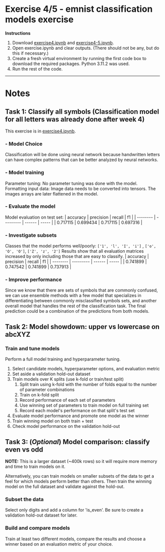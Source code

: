 # Exercise 4/5 - emnist classification models exercise
**Instructions**
1. Download [exercise4.ipynb](https://github.com/10331333/datasci_223/blob/homework/exercises/4-classification/exercise.ipynb) and [exercise4-5.ipynb](https://github.com/10331333/datasci_223/blob/homework/exercises/4-classification/exercise4-5.ipynb).
2. Open exercise.ipynb and clear outputs. (There should not be any, but do this if necessary.)
3. Create a fresh virtual environment by running the first code box to download the required packages. Python 3.11.2 was used. 
4. Run the rest of the code. 

---
# Notes

## Task 1: Classify all symbols (Classification model for all letters was already done after week 4)
This exercise is in [exercise4.ipynb](https://github.com/10331333/datasci_223/blob/homework/exercises/4-classification/exercise.ipynb). 
### - Model Choice
Classification will be done using neural network because handwritten letters can have complex patterns that can be better analyzed by neural networks. 

### - Model training
Parameter tuning: No parameter tuning was done with the model. 
Formatting input data: Image data needs to be converted into tensors. The images arrays are later flattened in the model.  

### - Evaluate the model
Model evaluation on test set: 
| accuracy | precision | recall | f1 | 
| -------- | --------- | ------ | ----- | 
| 0.717115 | 0.699434 | 0.717115 | 0.697316 | 

### - Investigate subsets  
Classes that the model performs well/poorly:  `['1', 'l', 'I', 'i']` , `['o', 'O', 'O']`, `['Z', 'z', '2']`
Results show that all evaluation matrices increased by only including those that are easy to classify. 
| accuracy | precision | recall | f1 | 
| -------- | --------- | ------ | ----- | 
| 0.741899 | 0.747542 | 0.741899 | 0.737913 | 

### - Improve performance
Since we know that there are sets of symbols that are commonly confused, we can use ensemble methods with a few model that specializes in differentiating between commonly misclassified symbols sets, and another overall model that handles the rest of the classification task. The final prediction could be a combination of the predictions from both models.

## Task 2: Model showdown: upper vs lowercase on abcXYZ
### Train and tune models

Perform a full model training and hyperparameter tuning.

1. Select candidate models, hyperparameter options, and evaluation metric
2. Set aside a validation hold-out dataset
3. Train models over K splits (use k-fold or train/test split)
    1. Split train using k-fold with the number of folds equal to the number of parameter combinations
    2. Train on k-fold split
    3. Record performance of each set of parameters
    4. Use winning set of parameters to train model on full training set
    5. Record each model's performance on that split's test set
4. Evaluate model performance and promote one model as the winner
5. Train winning model on both train + test
6. Check model performance on the validation hold-out


## Task 3: (_Optional_) Model comparison: classify even vs odd

**NOTE:** This is a larger dataset (~400k rows) so it will require more memory and time to train models on it. 

Alternatively, you can train models on smaller subsets of the data to get a feel for which models perform better than others. Then train the winning model on the full dataset and validate against the hold-out.

### Subset the data

Select only digits and add a column for 'is_even'. Be sure to create a validation hold-out dataset for later.

### Build and compare models

Train at least two different models, compare the results and choose a winner based on an evaluation metric of your choice.
